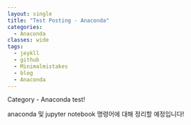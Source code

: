 ```yaml
---
layout: single
title: "Test Posting - Anaconda"
categories:
  - Anaconda
classes: wide
tags:
  - jeykll
  - github
  - Minimalmistakes
  - blog
  - Anaconda
---
```


Category - Anaconda test!

anaconda 및 jupyter notebook 명령어에 대해 정리할 예정입니다!
